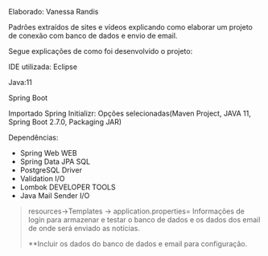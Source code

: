 Elaborado: Vanessa Randis

Padrões extraídos de sites e vídeos explicando como elaborar um projeto de conexão com banco de dados e envio de email.



Segue explicações de como foi desenvolvido o projeto:

IDE utilizada: Eclipse

Java:11

Spring Boot





Importado Spring Initializr: Opções selecionadas(Maven Project, JAVA 11, Spring Boot 2.7.0, Packaging JAR)

Dependências:

- Spring Web WEB
- Spring Data JPA SQL
- PostgreSQL Driver
- Validation I/O
- Lombok DEVELOPER TOOLS
- Java Mail Sender I/O

> resources->Templates -> application.properties= Informações de login  para armazenar e  testar o banco de dados e os dados dos email de onde será enviado as notícias.
>
> **Incluir os dados do banco de dados e email para configuração.













